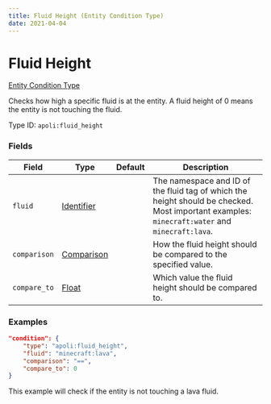```yaml
---
title: Fluid Height (Entity Condition Type)
date: 2021-04-04
---
```


# Fluid Height

[Entity Condition Type](../entity_condition_types.md)

Checks how high a specific fluid is at the entity. A fluid height of 0 means the entity is not touching the fluid.

Type ID: `apoli:fluid_height`

### Fields

Field  | Type | Default | Description
-------|------|---------|------------
`fluid`  | [Identifier](../data_types/identifier.md) | | The namespace and ID of the fluid tag of which the height should be checked. Most important examples: `minecraft:water` and `minecraft:lava`.
`comparison` | [Comparison](../data_types/comparison.md) | | How the fluid height should be compared to the specified value.
`compare_to` | [Float](../data_types/float.md) | | Which value the fluid height should be compared to.

### Examples

```json
"condition": {
    "type": "apoli:fluid_height",
    "fluid": "minecraft:lava",
    "comparison": "==",
    "compare_to": 0
}
```

This example will check if the entity is not touching a lava fluid.
